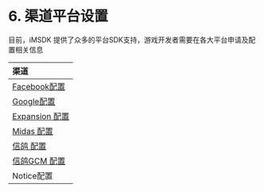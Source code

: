 # 6. 渠道平台设置

目前，iMSDK 提供了众多的平台SDK支持，游戏开发者需要在各大平台申请及配置相关信息

| 渠道 |
| :-- |
| [Facebook配置](facebook.md) |
| [Google配置](google.md) |
| [Expansion 配置](expansion.md)|
| [Midas 配置](midas.md)|
| [信鸽 配置](xg.md)|
| [信鸽GCM 配置](xg_gcm.md)|    
|Notice配置|
